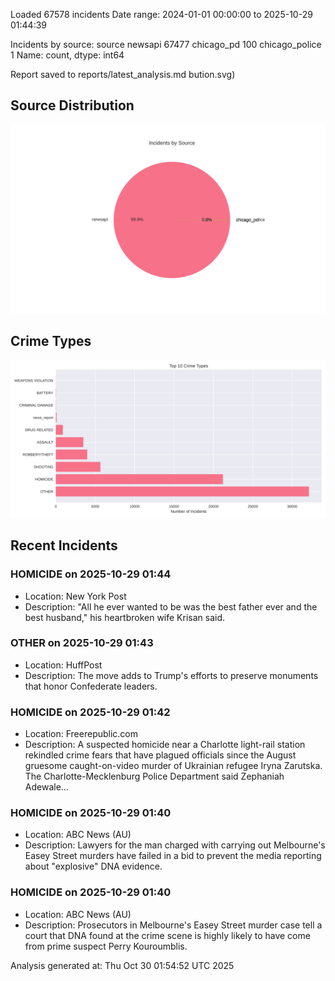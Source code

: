 
Loaded 67578 incidents
Date range: 2024-01-01 00:00:00 to 2025-10-29 01:44:39

Incidents by source:
source
newsapi           67477
chicago_pd          100
chicago_police        1
Name: count, dtype: int64

Report saved to reports/latest_analysis.md
bution.svg)

## Source Distribution
![Source Distribution](images/source_distribution.svg)

## Crime Types
![Crime Types](images/crime_types.svg)

## Recent Incidents

### HOMICIDE on 2025-10-29 01:44
- Location: New York Post
- Description: "All he ever wanted to be was the best father ever and the best husband," his heartbroken wife Krisan said.


### OTHER on 2025-10-29 01:43
- Location: HuffPost
- Description: The move adds to Trump's efforts to preserve monuments that honor Confederate leaders.


### HOMICIDE on 2025-10-29 01:42
- Location: Freerepublic.com
- Description: A suspected homicide near a Charlotte light-rail station rekindled crime fears that have plagued officials since the August gruesome caught-on-video murder of Ukrainian refugee Iryna Zarutska. The Charlotte-Mecklenburg Police Department said Zephaniah Adewale…


### HOMICIDE on 2025-10-29 01:40
- Location: ABC News (AU)
- Description: Lawyers for the man charged with carrying out Melbourne's Easey Street murders have failed in a bid to prevent the media reporting about "explosive" DNA evidence.


### HOMICIDE on 2025-10-29 01:40
- Location: ABC News (AU)
- Description: Prosecutors in Melbourne's Easey Street murder case tell a court that DNA found at the crime scene is highly likely to have come from prime suspect Perry Kouroumblis.

Analysis generated at: Thu Oct 30 01:54:52 UTC 2025
